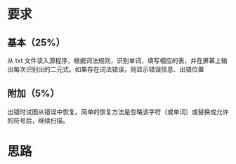 # 要求
## 基本（25%）
从 txt 文件读入源程序，根据词法规则，识别单词，填写相应的表，并在屏幕上输出每次识别出的二元式。如果存在词法错误，则显示错误信息、出错位置

## 附加（5%） 
出错时试图从错误中恢复。简单的恢复方法是忽略该字符（或单词）或替换成允许的符号后，继续扫描。

# 思路
